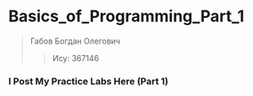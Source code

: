 # Basics_of_Programming_Part_1
> Габов Богдан Олегович
>> Ису: 367146
### I Post My Practice Labs Here (Part 1)
